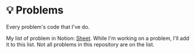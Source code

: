 # 💡 Problems

Every problem's code that I've do.

My list of problem in Notion: [Sheet](https://endurable-pest-98c.notion.site/46967f63f07c456ba75de985f227c054?v=d945287b59dd4ca0abf39c1999280af8). While I'm working on a problem, I'll add it to this list. Not all problems in this repository are on the list.

